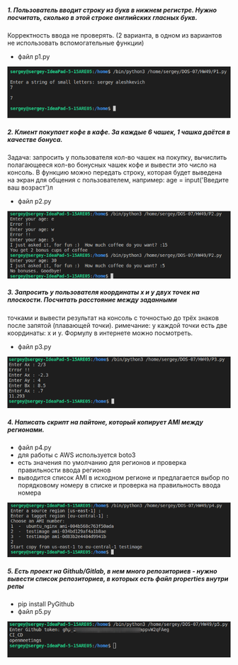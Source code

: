 ##### 1. Пользователь вводит строку из букв в нижнем регистре. Нужно посчитать, сколько в этой строке английских гласных букв. 
Корректность ввода не проверять. (2 варианта, в одном из вариантов не использовать вспомогательные функции)

- файл p1.py
 
![N|Solid](https://github.com/serwol2/DOS-07/blob/HW49-Python/HW49/screenshot-hw49-p1-1.png)

##### 2. Клиент покупает кофе в кафе. За каждые 6 чашек, 1 чашка даётся в качестве бонуса.
Задача: запросить у пользователя кол-во чашек на покупку, вычислить полагающееся кол-во бонусных чашек кофе и вывести это число на консоль.
В функцию можно передать строку, которая будет выведена на экран для общения с пользователем, например:
age = input('Введите ваш возраст')л

- файл p2.py

![N|Solid](https://github.com/serwol2/DOS-07/blob/HW49-Python/HW49/screenshot-hw49-p2-1.png)


##### 3. Запросить у пользователя координаты x и y двух точек на плоскости. Посчитать расстояние между заданными 
точками и вывести результат на консоль с точностью до трёх знаков после запятой (плавающей точки).
римечание: у каждой точки есть две координаты: x и y. Формулу в интернете можно посмотреть.

- файл p3.py

![N|Solid](https://github.com/serwol2/DOS-07/blob/HW49-Python/HW49/screenshot-hw49-p3-1.png)


##### 4. Написать скрипт на пайтоне, который копирует AMI между регионами.

- файл p4.py
- для работы с AWS используется boto3
- есть значения по умолчанию для регионов и проверка правильности ввода регионов
- выводится список AMI в исходном регионе и предлагается выбор по порядковому номеру в списке и проверка на правильность ввода номера

![N|Solid](https://github.com/serwol2/DOS-07/blob/HW49-Python/HW49/screenshot-hw49-p4-1.png)


##### 5. Есть проект на Github/Gitlab, в нем много репозиториев - нужно вывести список репозиториев, в которых есть файл properties внутри репы

- pip install PyGithub
- файл p5.py

![N|Solid](https://github.com/serwol2/DOS-07/blob/HW49-Python/HW49/screenshot-hw49-p5-1.png)
